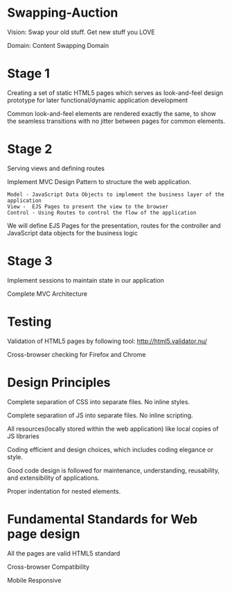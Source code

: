 # Swapping-Auction
Vision: Swap your old stuff. Get new stuff you LOVE

Domain: Content Swapping Domain

# Stage 1
  Creating a set of static HTML5 pages which serves as look-and-feel design prototype for later functional/dynamic application development
  
  Common look-and-feel elements are rendered exactly the same, to show the seamless transitions with no jitter between pages for common elements.
  
  
# Stage 2
  Serving views and defining routes
  
  Implement MVC Design Pattern to structure the web application.
  
    Model - JavaScript Data Objects to implement the business layer of the application
    View -  EJS Pages to present the view to the browser
    Control - Using Routes to control the flow of the application
  
  We will define EJS Pages for the presentation, routes for the controller and JavaScript data objects for the business logic
  
 
# Stage 3
  Implement sessions to maintain state in our application

  Complete MVC Architecture


# Testing
  Validation of HTML5 pages by following tool: http://html5.validator.nu/
  
  Cross-browser checking for Firefox and Chrome


# Design Principles
  Complete separation of CSS into separate files. No inline styles.
  
  Complete separation of JS into separate files. No inline scripting.
  
  All resources(locally stored within the web application) like local copies of JS libraries
  
  Coding efficient and design choices, which includes coding elegance or style.
  
  Good code design is followed for maintenance, understanding, reusability, and extensibility of applications.
  
  Proper indentation for nested elements.
  
 
# Fundamental Standards for Web page design
  All the pages are valid HTML5 standard
  
  Cross-browser Compatibility
  
  Mobile Responsive
